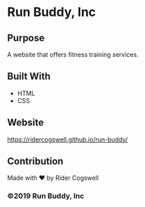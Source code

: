 # Run Buddy, Inc

## Purpose
A website that offers fitness training services. 

## Built With
* HTML
* CSS

## Website
https://ridercogswell.github.io/run-buddy/

## Contribution
Made with ❤️ by Rider Cogswell

### ©️2019 Run Buddy, Inc 
